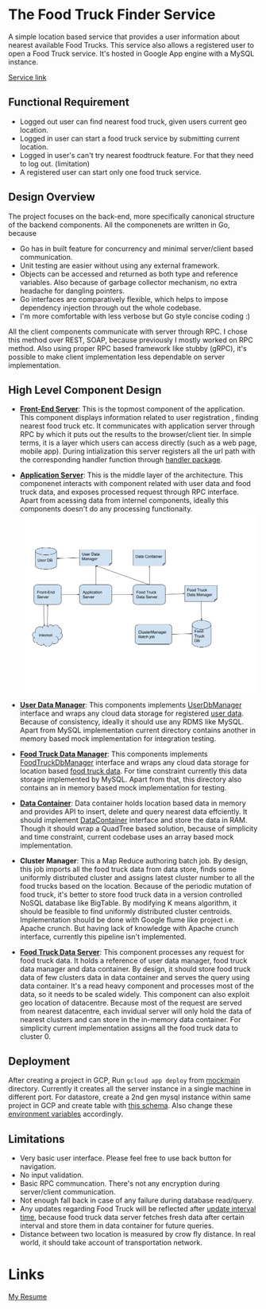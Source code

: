 # The Food Truck Finder Service
A simple location based service that provides a user information about nearest available Food Trucks. This service also allows a registered user to open a Food Truck service. It's hosted in Google App engine with a MySQL instance.

[Service link](https://foodtruckapplication-175305.appspot.com)

## Functional Requirement

- Logged out user can find nearest food truck, given users current geo location.
- Logged in user can start a food truck service by submitting current location.
- Logged in user's can't try nearest foodtruck feature. For that they need to log out. (limitation)
- A registered user can start only one food truck service.

## Design Overview

The project focuses on the back-end, more specifically canonical structure of the backend components. All the componenets are written in Go, because

- Go has in built feature for concurrency and minimal server/client based communication.
- Unit testing are easier without using any external framework.
- Objects can be accessed and returned as both type and reference variables. Also because of garbage collector mechanism, no extra headache for dangling pointers.
- Go interfaces are comparatively flexible, which helps to impose dependency injection through out the whole codebase.
- I'm more comfortable with less verbose but Go style concise coding :)

All the client components communicate with server through RPC. I chose this method over REST, SOAP, because previously I mostly worked on RPC method. Also using proper RPC based framework like stubby (gRPC), it's possible to make client implementation less dependable on server implementation. 

## High Level Component Design

* **[Front-End Server](https://github.com/linkin7/FoodTruck/tree/master/src/frontendserver)**: This is the topmost component of the application. This component displays information related to user registration , finding nearest food truck etc. It communicates with application server through RPC by which it puts out the results to the browser/client tier. In simple terms, it is a layer which users can access directly (such as a web page, mobile app). During intialization this server registers all the url path with the corresponding handler function through [handler package](https://github.com/linkin7/FoodTruck/tree/master/src/frontendserver/handler).

* **[Application Server](https://github.com/linkin7/FoodTruck/tree/master/src/applicationserver)**: This is the middle layer of the architecture. This componenet interacts with component related with user data and food truck data, and exposes processed request through RPC interface. Apart from acessing data from internel components, ideally this components doesn't do any processing functionaity.
![alt text](https://github.com/linkin7/FoodTruck/blob/master/diagram.jpg)
* **[User Data Manager](https://github.com/linkin7/FoodTruck/tree/master/src/userdb)**: This components implements [UserDbManager](https://github.com/linkin7/FoodTruck/blame/master/src/common/data_manager_interface.go#L17) interface and wraps any cloud data storage for registered [user data](https://github.com/linkin7/FoodTruck/blob/master/sql.txt#L3). Because of consistency, ideally it should use any RDMS like MySQL. Apart from MySQL implementation current directory contains another in memory based mock implementation for integration testing.

* **[Food Truck Data Manager](https://github.com/linkin7/FoodTruck/tree/master/src/foodtruckdb)**: This components implements [FoodTruckDbManager](https://github.com/linkin7/FoodTruck/blob/master/src/common/data_manager_interface.go#L6) interface and wraps any cloud data storage for location based [food truck data](https://github.com/linkin7/FoodTruck/blob/master/sql.txt#L21). For time constraint currently this data storage implemented by MySQL. Apart from that, this directory also contains an in memory based mock implementation for testing.

* **[Data Container](https://github.com/linkin7/FoodTruck/tree/master/src/datacontainer/)**: Data container holds location based data in memory and provides API to insert, delete and query nearest data effciently. It should implement [DataContainer](https://github.com/linkin7/FoodTruck/blob/master/src/common/data_manager_interface.go#L25) interface and store the data in RAM. Though it should wrap a QuadTree based solution, because of simplicity and time constraint, current codebase uses an array based mock implementation.

* **Cluster Manager**: This a Map Reduce authoring batch job. By design, this job imports all the food truck data from data store, finds some uniformly distributed cluster and assigns latest cluster number to all the food trucks based on the location. Because of the periodic mutation of food truck, it's better to store food truck data in a version controlled NoSQL database like BigTable. By modifying K means algorithm, it should be feasible to find uniformly distributed cluster centroids. Implementation should be done with Google flume like project i.e. Apache crunch. But having lack of knowledge with Apache crunch interface, currently this pipeline isn't implemented. 

* **[Food Truck Data Server](https://github.com/linkin7/FoodTruck/tree/master/src/foodtruckdbserver)**: This component processes any request for food truck data. It holds a reference of user data manager, food truck data manager and data container. By design, it should store food truck data of few clusters data in data container and serves the query using data container. It's a read heavy component and processes most of the data, so it needs to be scaled widely. This component can also exploit geo location of datacentre. Because most of the request are served from nearest datacentre, each invidual server will only hold the data of nearest clusters and can store in the in-memory data container. For simplicity current implementation assigns all the food truck data to cluster 0.

## Deployment
After creating a project in GCP, Run `gcloud app deploy` from [mockmain](https://github.com/linkin7/FoodTruck/tree/master/src/mockmain) directory. Currently it creates all the server instance in a single machine in different port. For datastore, create a 2nd gen mysql instance within same project in GCP and create table with [this schema](https://github.com/linkin7/FoodTruck/blob/master/sql.txt). Also change these [environment variables](https://github.com/linkin7/FoodTruck/blob/master/src/mockmain/app.yaml#L4) accordingly.

## Limitations

- Very basic user interface. Please feel free to use back button for navigation.
- No input validation.
- Basic RPC communcation. There's not any encryption during server/client communication.
- Not enough fall back in case of any failure during database read/query.
- Any updates regarding Food Truck will be reflected after [update interval time](https://github.com/linkin7/FoodTruck/blob/master/src/foodtruckdbserver/libs/server.go#L45), because food truck data server fetches fresh data after certain interval and store them in data container for future queries.
- Distance between two location is measured by crow fly distance. In real world, it should take account of transportation network.

# Links

[My Resume](https://github.com/linkin7/Resume/blob/master/Resume.pdf)
